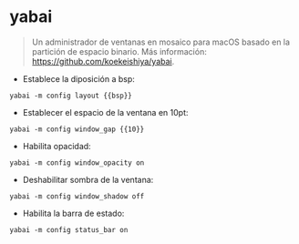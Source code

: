 # yabai

> Un administrador de ventanas en mosaico para macOS basado en la partición de espacio binario.
> Más información: <https://github.com/koekeishiya/yabai>.

- Establece la diposición a bsp:

`yabai -m config layout {{bsp}}`

- Establecer el espacio de la ventana en 10pt:

`yabai -m config window_gap {{10}}`

- Habilita opacidad:

`yabai -m config window_opacity on`

- Deshabilitar sombra de la ventana:

`yabai -m config window_shadow off`

- Habilita la barra de estado:

`yabai -m config status_bar on`
